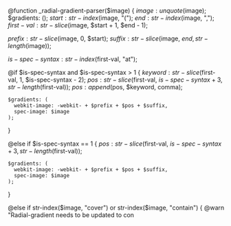 @function _radial-gradient-parser($image) {
  $image: unquote($image);
  $gradients: ();
  $start: str-index($image, "(");
  $end: str-index($image, ",");
  $first-val: str-slice($image, $start + 1, $end - 1);

  $prefix: str-slice($image, 0, $start);
  $suffix: str-slice($image, $end, str-length($image));

  $is-spec-syntax: str-index($first-val, "at");

  @if $is-spec-syntax and $is-spec-syntax > 1 {
    $keyword: str-slice($first-val, 1, $is-spec-syntax - 2);
    $pos: str-slice($first-val, $is-spec-syntax + 3, str-length($first-val));
    $pos: append($pos, $keyword, comma);

    $gradients: (
      webkit-image: -webkit- + $prefix + $pos + $suffix,
      spec-image: $image
    );
  }

  @else if $is-spec-syntax == 1 {
    $pos: str-slice($first-val, $is-spec-syntax + 3, str-length($first-val));

    $gradients: (
      webkit-image: -webkit- + $prefix + $pos + $suffix,
      spec-image: $image
    );
  }

  @else if str-index($image, "cover") or str-index($image, "contain") {
    @warn "Radial-gradient needs to be updated to con
